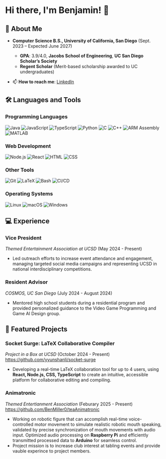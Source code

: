 # Hi there, I'm Benjamin! 👋

## 🚀 About Me
- **Computer Science B.S., University of California, San Diego** (Sept. 2023 – Expected June 2027)  
  - **GPA**: 3.9/4.0, **Jacobs School of Engineering**, **UC San Diego Scholar’s Society**
  - **Regent Scholar** (Merit-based scholarship awarded to UC undergraduates)

- 📫 **How to reach me**: [LinkedIn](https://www.linkedin.com/in/benjamin-miller-919222233/)

## 🛠 Languages and Tools

### Programming Languages
![Java](https://img.shields.io/badge/Java-007396?style=for-the-badge&logo=java&logoColor=white)
![JavaScript](https://img.shields.io/badge/JavaScript-F7DF1E?style=for-the-badge&logo=javascript&logoColor=black)
![TypeScript](https://img.shields.io/badge/TypeScript-3178C6?style=for-the-badge&logo=typescript&logoColor=white)
![Python](https://img.shields.io/badge/Python-3670A0?style=for-the-badge&logo=python&logoColor=ffdd54)
![C](https://img.shields.io/badge/C-00599C?style=for-the-badge&logo=c&logoColor=white)
![C++](https://img.shields.io/badge/C%2B%2B-00599C?style=for-the-badge&logo=c%2B%2B&logoColor=white)
![ARM Assembly](https://img.shields.io/badge/ARM%20Assembly-7B0F00?style=for-the-badge&logo=none&logoColor=white)
![MATLAB](https://img.shields.io/badge/MATLAB-EA3A30?style=for-the-badge&logo=matlab&logoColor=white)

### Web Development
![Node.js](https://img.shields.io/badge/Node.js-339933?style=for-the-badge&logo=node.js&logoColor=white)
![React](https://img.shields.io/badge/React-61DAFB?style=for-the-badge&logo=react&logoColor=black)
![HTML](https://img.shields.io/badge/HTML-E34F26?style=for-the-badge&logo=html5&logoColor=white)
![CSS](https://img.shields.io/badge/CSS-1572B6?style=for-the-badge&logo=css3&logoColor=white)

### Other Tools
![Git](https://img.shields.io/badge/Git-F05032?style=for-the-badge&logo=git&logoColor=white)
![LaTeX](https://img.shields.io/badge/LaTeX-008080?style=for-the-badge&logo=latex&logoColor=white)
![Bash](https://img.shields.io/badge/Bash-4EAA25?style=for-the-badge&logo=gnubash&logoColor=white)
![CI/CD](https://img.shields.io/badge/CI/CD-0078D4?style=for-the-badge&logo=none&logoColor=white)

### Operating Systems
![Linux](https://img.shields.io/badge/Linux-FCC624?style=for-the-badge&logo=linux&logoColor=black)
![macOS](https://img.shields.io/badge/macOS-000000?style=for-the-badge&logo=apple&logoColor=white)
![Windows](https://img.shields.io/badge/Windows-0078D6?style=for-the-badge&logo=microsoftwindows&logoColor=white)

## 💻 Experience

### Vice President 
*Themed Entertainment Association at UCSD* (May 2024 - Present)  
- Led outreach efforts to increase event attendance and engagement, managing targeted social media campaigns and representing UCSD in national interdisciplinary competitions.

### Resident Advisor  
*COSMOS, UC San Diego* (July 2024 - August 2024)  
- Mentored high school students during a residential program and provided personalized guidance to the Video Game Programming and Game AI Design group.

## 🌟 Featured Projects

### Socket Surge: LaTeX Collaborative Compiler  
*Project in a Box at UCSD* (October 2024 - Present)  
https://github.com/yyunshanli/socket-surge
- Developing a real-time LaTeX collaboration tool for up to 4 users, using **React, Node.js, CSS, TypeScript** to create an intuitive, accessible platform for collaborative editing and compiling.

### Animatronic 
*Themed Entertianment Association* (Feburary 2025 - Present)  
https://github.com/BenMiller0/teaAnimatronic
- Working on robotic figure that can accomplish real-time voice-controlled motor movement to simulate realistic robotic mouth speaking, validated by precise synchronization of mouth movements with audio input. Optimized audio processing on **Raspberry Pi** and efficiently transmitted processed data to **Arduino** for seamless control.
- Project mission is to increase club interest at tabling events and provide vauble experince to project members.
